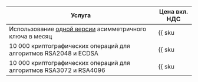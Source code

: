 | Услуга | Цена вкл. НДС |
| --- | --- |
| Использование [одной версии](../../kms/concepts/version.md) асимметричного ключа в месяц | {{ sku|RUB|kms.storage.asymmetric.v1|string }} |
| 10 000 криптографических операций для алгоритмов RSA2048 и ECDSA | {{ sku|RUB|kms.api.asymmetric.v1|string }} |
| 10 000 криптографических операций для алгоритмов RSA3072 и RSA4096 | {{ sku|RUB|kms.api.asymmetric.heavy.v1|string }} |